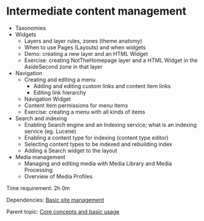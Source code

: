 # Intermediate content management



- Taxonomies
- Widgets
	- Layers and layer rules, zones (theme anatomy)
	- When to use Pages (Layouts) and when widgets
	- Demo: creating a new layer and an HTML Widget
	- Exercise: creating NotTheHomepage layer and a HTML Widget in the AsideSecond zone in that layer
- Navigation
	- Creating and editing a menu
		- Adding and editing custom links and content item links
		- Editing link hierarchy
	- Navigation Widget
	- Content item permissions for menu items
	- Exercise: creating a menu with all kinds of items
- Search and indexing
	- Enabling Search engine and an Indexing service; what is an indexing service (eg. Lucene)
	- Enabling a content type for indexing (content type editor)
	- Selecting content types to be indexed and rebuilding index
	- Adding a Search widget to the layout
- Media management
	- Managing and editing media with Media Library and Media Processing
	- Overview of Media Profiles

Time requirement: 2h 0m

Dependencies: [Basic site management](BasicSiteManagement)

Parent topic: [Core concepts and basic usage](./)